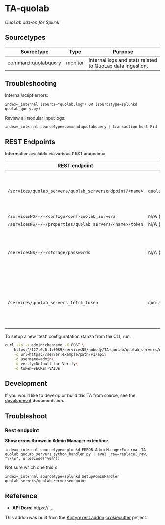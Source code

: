 # TA-quolab
*QuoLab add-on for Splunk*


## Sourcetypes

| Sourcetype | Type | Purpose |
| ---------- | ---- | ------- |
| command:quolabquery | monitor | Internal logs and stats related to QuoLab data ingestion. |


## Troubleshooting

Internal/script errors:
```
index=_internal (source=*quolab.log*) OR (sourcetype=splunkd quolab_query.py)
```

Review all modular input logs:
```
index=_internal sourcetype=command:quolabquery | transaction host Pid
```

## REST Endpoints

Information available via various REST endpoints:


| REST endpoint | Script | Information shown |
| ------------- | ------ | ----------------- |
| `/services/quolab_servers/quolab_serversendpoint/<name>` | `quolab_servers_python_handler.py` | Shows unencrypted 'token'; restricted via capabilities.  Only `read_quolab_servers_config` can read, and `edit_quolab_servers_config` can write.|
| `/servicesNS/-/-/configs/conf-quolab_servers` | N/A (native) | Shows 'token' as "HIDDEN" |
| `/servicesNS/-/-/properties/quolab_servers/<name>/token` | N/A (native) | Shows 'value' as "HIDDEN" |
| `/servicesNS/-/-/storage/passwords` | N/A (native) | Will show `password` in encrypted form (as stored in `passwords.conf`) and `clear_password` (unencrypted).  Access is restricted to users with the `list_storage_passwords` capability. |
| `/services/quolab_servers_fetch_token` | `quolab_servers_rh_settings.py` | Show unencrypted `token` and is restricted via capabilities.  Uses the scripted rest handler with `passSystemAuth` enabled so that the necessary secret can be obtained without being an admin. |


To setup a new 'test' configuratation stanza from the CLI, run:

```bash
curl -ks -u admin:changeme -X POST \
    https://127.0.0.1:8089/servicesNS/nobody/TA-quolab/quolab_servers/quolab_serversendpoint/quolab \
    -d url=https://server.example/path/v1/api\
    -d username=admin\
    -d verify=Default for Verify\
    -d token=SECRET-VALUE
```

## Development

If you would like to develop or build this TA from source, see the [development](./DEVELOPMENT.md) documentation.


## Troubleshoot

### Rest endpoint

**Show errors thrown in Admin Manager extention:**
```
index=_internal sourcetype=splunkd ERROR AdminManagerExternal TA-quolab quolab_servers_python_handler.py | eval _raw=replace(_raw, "\\\n", urldecode("%0a"))
```

Not sure which one this is:

```
index=_internal sourcetype=splunkd SetupAdminHandler quolab_servers/quolab_serversendpoint
```





## Reference

 * **API Docs**:  https://....


This addon was built from the [Kintyre rest addon](https://github.com/Kintyre/cypress_ta_rest) [cookiecutter](https://github.com/audreyr/cookiecutter) project.

